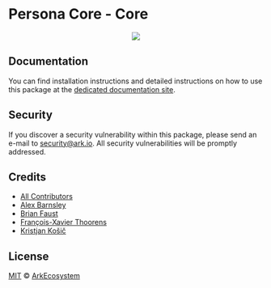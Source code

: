 # Persona Core - Core

<p align="center">
    <img src="../../banner.png?sanitize=true" />
</p>

## Documentation

You can find installation instructions and detailed instructions on how to use this package at the [dedicated documentation site](https://docs.ark.io/guidebook/core/plugins/core.html).

## Security

If you discover a security vulnerability within this package, please send an e-mail to security@ark.io. All security vulnerabilities will be promptly addressed.

## Credits

-   [All Contributors](../../../../contributors)
-   [Alex Barnsley](https://github.com/alexbarnsley)
-   [Brian Faust](https://github.com/faustbrian)
-   [François-Xavier Thoorens](https://github.com/fix)
-   [Kristjan Košič](https://github.com/kristjank)

## License

[MIT](LICENSE) © [ArkEcosystem](https://ark.io)
